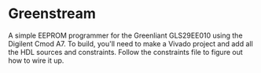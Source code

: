 # Greenstream

A simple EEPROM programmer for the Greenliant GLS29EE010 using the Digilent Cmod A7.
To build, you'll need to make a Vivado project and add all the HDL sources and constraints.
Follow the constraints file to figure out how to wire it up.
